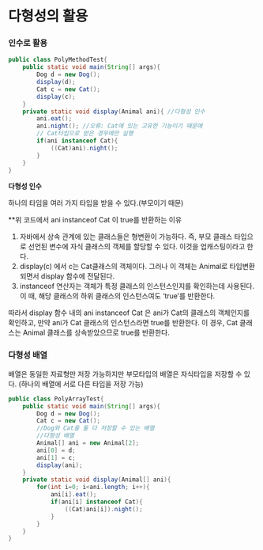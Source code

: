 # 다형성의 활용

### 인수로 활용

```java
public class PolyMethodTest{
	public static void main(String[] args){
		Dog d = new Dog();
		display(d);
		Cat c = new Cat();
		display(c);
	}
	private static void display(Animal ani){ //다형성 인수
		ani.eat();
		ani.night(); //오류: Cat에 있는 고유한 기능이기 때문에
		// Cat타입으로 받은 경우에만 실행
		if(ani instanceof Cat){
			((Cat)ani).night();
		}
	}
}
```

**다형성 인수**

하나의 타임을 여러 가지 타입을 받을 수 있다.(부모이기 때문)

**위 코드에서 ani instanceof Cat 이 true를 반환하는 이유

1. 자바에서 상속 관계에 있는 클래스들은 형변환이 가능하다. 즉, 부모 클래스 타입으로 선언된 변수에 자식 클래스의 객체를 할당할 수 있다. 이것을 업캐스팅이라고 한다.
2. display(c) 에서 c는 Cat클래스의 객체이다. 그러나 이 객체는 Animal로 타입변환 되면서 display 함수에 전달된다.
3. instanceof 연산자는 객체가 특정 클래스의 인스턴스인지를 확인하는데 사용된다. 이 때, 해당 클래스의 하위 클래스의 인스턴스여도 ‘true’를 반환한다.

따라서 display 함수 내의 ani instanceof Cat 은 ani가 Cat의 클래스의 객체인지를 확인하고, 만약 ani가 Cat 클래스의 인스턴스라면 true를 반환한다. 이 경우, Cat 클래스는 Animal 클래스를 상속받았으므로 true를 반환한다.

### 다형성 배열

배열은 동일한 자료형만 저장 가능하지만 부모타입의 배열은 자식타입을 저장할 수 있다. (하나의 배열에 서로 다른 타입을 저장 가능)

```java
public class PolyArrayTest{
	public static void main(String[] args){
		Dog d = new Dog();
		Cat c = new Cat();
		//Dog와 Cat을 둘 다 저장할 수 있는 배열
		//다형성 배열
		Animal[] ani = new Animal[2];
		ani[0] = d;
		ani[1] = c;
		display(ani);
	}
	private static void display(Animal[] ani){
		for(int i=0; i<ani.length; i++){
			ani[i].eat();
			if(ani[i] instanceof Cat){
				((Cat)ani[i]).night();
			}
		}
	}
}
```